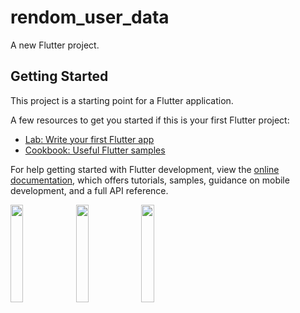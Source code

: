 # rendom_user_data

A new Flutter project.

## Getting Started

This project is a starting point for a Flutter application.

A few resources to get you started if this is your first Flutter project:

- [Lab: Write your first Flutter app](https://docs.flutter.dev/get-started/codelab)
- [Cookbook: Useful Flutter samples](https://docs.flutter.dev/cookbook)

For help getting started with Flutter development, view the
[online documentation](https://docs.flutter.dev/), which offers tutorials,
samples, guidance on mobile development, and a full API reference.

<p>
    <img src="https://user-images.githubusercontent.com/113762162/232079879-73648840-688a-410f-986e-5bdf7043aaf6.png" hight="20%". width="20%">
    <img src="https://user-images.githubusercontent.com/113762162/232079891-b0a34be2-a8fb-4a45-8e16-10bc329ff29d.png" hight="20%". width="20%">
    <img src="https://user-images.githubusercontent.com/113762162/232079894-c245b711-7085-4b01-a59a-602afcbfc5c4.png" hight="20%". width="20%">
</p>
